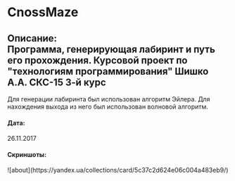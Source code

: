 # CnossMaze
## Описание:</br> Программа, генерирующая лабиринт и путь его прохождения. Курсовой проект по "технологиям программирования" Шишко А.А. СКС-15 3-й курс</br>
Для генерации лабиринта был использован алгоритм Эйлера. Для нахождения выхода из него был использован волновой алгоритм. </br>
<h4>Дата:</h4> 26.11.2017
<h4>Скриншоты:</h4> 
![about](https://yandex.ua/collections/card/5c37c2d624e06c004a483eb9/)
